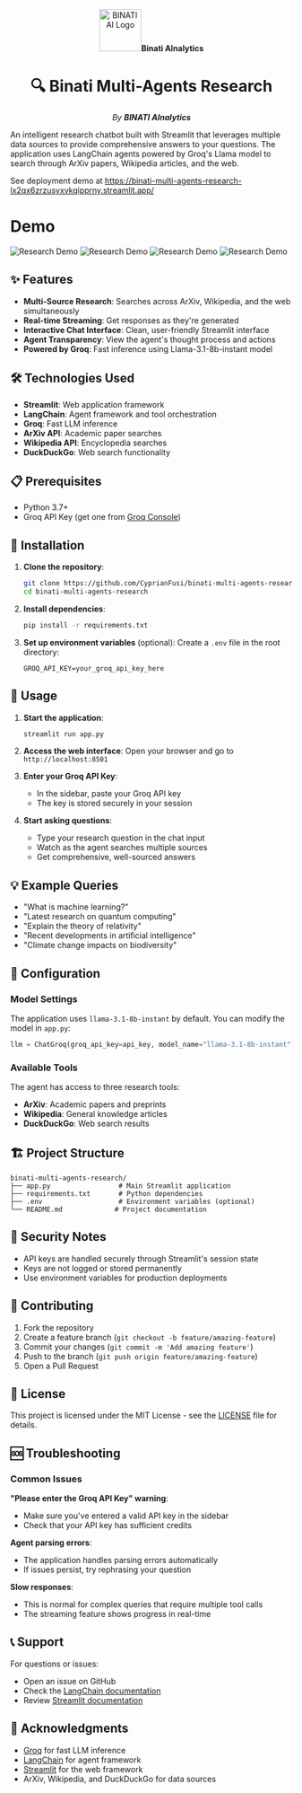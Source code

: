 <div align="center">
  <img src="https://raw.githubusercontent.com/CyprianFusi/binati-multi-agents-research/main/assets/binati_logo.png" alt="BINATI AI Logo" width="75"/><strong>Binati AInalytics</strong>

  # 🔍 Binati Multi-Agents Research

  _By **BINATI AInalytics**_
</div>

An intelligent research chatbot built with Streamlit that leverages multiple data sources to provide comprehensive answers to your questions. The application uses LangChain agents powered by Groq's Llama model to search through ArXiv papers, Wikipedia articles, and the web.

See deployment demo at https://binati-multi-agents-research-lx2qx6zrzusyxvkqipprny.streamlit.app/
# Demo
![Research Demo](assets/ui_1.png)
![Research Demo](assets/ui_2.png)
![Research Demo](assets/ui_3.png)
![Research Demo](assets/ui_4.png)

## ✨ Features

- **Multi-Source Research**: Searches across ArXiv, Wikipedia, and the web simultaneously
- **Real-time Streaming**: Get responses as they're generated
- **Interactive Chat Interface**: Clean, user-friendly Streamlit interface
- **Agent Transparency**: View the agent's thought process and actions
- **Powered by Groq**: Fast inference using Llama-3.1-8b-instant model

## 🛠️ Technologies Used

- **Streamlit**: Web application framework
- **LangChain**: Agent framework and tool orchestration
- **Groq**: Fast LLM inference
- **ArXiv API**: Academic paper searches
- **Wikipedia API**: Encyclopedia searches  
- **DuckDuckGo**: Web search functionality

## 📋 Prerequisites

- Python 3.7+
- Groq API Key (get one from [Groq Console](https://console.groq.com/))

## 🚀 Installation

1. **Clone the repository**:
   ```bash
   git clone https://github.com/CyprianFusi/binati-multi-agents-research.git
   cd binati-multi-agents-research
   ```

2. **Install dependencies**:
   ```bash
   pip install -r requirements.txt
   ```

3. **Set up environment variables** (optional):
   Create a `.env` file in the root directory:
   ```env
   GROQ_API_KEY=your_groq_api_key_here
   ```


## 🎯 Usage

1. **Start the application**:
   ```bash
   streamlit run app.py
   ```

2. **Access the web interface**:
   Open your browser and go to `http://localhost:8501`

3. **Enter your Groq API Key**:
   - In the sidebar, paste your Groq API key
   - The key is stored securely in your session

4. **Start asking questions**:
   - Type your research question in the chat input
   - Watch as the agent searches multiple sources
   - Get comprehensive, well-sourced answers

## 💡 Example Queries

- "What is machine learning?"
- "Latest research on quantum computing"
- "Explain the theory of relativity"
- "Recent developments in artificial intelligence"
- "Climate change impacts on biodiversity"

## 🔧 Configuration

### Model Settings
The application uses `llama-3.1-8b-instant` by default. You can modify the model in `app.py`:

```python
llm = ChatGroq(groq_api_key=api_key, model_name="llama-3.1-8b-instant", streaming=True)
```

### Available Tools
The agent has access to three research tools:
- **ArXiv**: Academic papers and preprints
- **Wikipedia**: General knowledge articles
- **DuckDuckGo**: Web search results

## 🏗️ Project Structure

```
binati-multi-agents-research/
├── app.py                 # Main Streamlit application
├── requirements.txt       # Python dependencies
├── .env                   # Environment variables (optional)
└── README.md             # Project documentation
```

## 🔐 Security Notes

- API keys are handled securely through Streamlit's session state
- Keys are not logged or stored permanently
- Use environment variables for production deployments

## 🤝 Contributing

1. Fork the repository
2. Create a feature branch (`git checkout -b feature/amazing-feature`)
3. Commit your changes (`git commit -m 'Add amazing feature'`)
4. Push to the branch (`git push origin feature/amazing-feature`)
5. Open a Pull Request

## 📄 License

This project is licensed under the MIT License - see the [LICENSE](LICENSE) file for details.

## 🆘 Troubleshooting

### Common Issues

**"Please enter the Groq API Key" warning**:
- Make sure you've entered a valid API key in the sidebar
- Check that your API key has sufficient credits

**Agent parsing errors**:
- The application handles parsing errors automatically
- If issues persist, try rephrasing your question

**Slow responses**:
- This is normal for complex queries that require multiple tool calls
- The streaming feature shows progress in real-time

## 📞 Support

For questions or issues:
- Open an issue on GitHub
- Check the [LangChain documentation](https://python.langchain.com/docs/get_started/introduction)
- Review [Streamlit documentation](https://docs.streamlit.io/)

## 🙏 Acknowledgments

- [Groq](https://groq.com/) for fast LLM inference
- [LangChain](https://langchain.com/) for agent framework
- [Streamlit](https://streamlit.io/) for the web framework
- ArXiv, Wikipedia, and DuckDuckGo for data sources

